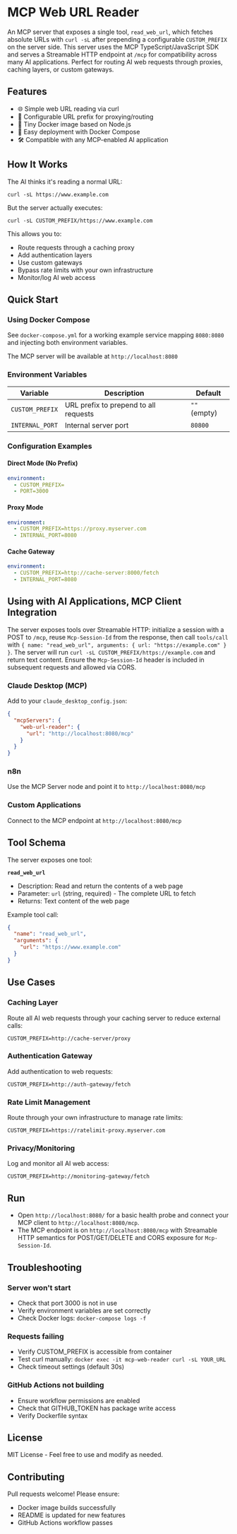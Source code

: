 # MCP Web URL Reader
An MCP server that exposes a single tool, `read_web_url`, which fetches absolute URLs with `curl -sL` after prepending a configurable `CUSTOM_PREFIX` on the server side. This server uses the MCP TypeScript/JavaScript SDK and serves a Streamable HTTP endpoint at `/mcp` for compatibility across many AI applications. Perfect for routing AI web requests through proxies, caching layers, or custom gateways.

## Features

- 🌐 Simple web URL reading via curl
- 🔧 Configurable URL prefix for proxying/routing
- 🐳 Tiny Docker image based on Node.js
- 🚀 Easy deployment with Docker Compose
- 🛠️ Compatible with any MCP-enabled AI application

## How It Works

The AI thinks it's reading a normal URL:
```
curl -sL https://www.example.com
```

But the server actually executes:
```
curl -sL CUSTOM_PREFIX/https://www.example.com
```

This allows you to:
- Route requests through a caching proxy
- Add authentication layers
- Use custom gateways
- Bypass rate limits with your own infrastructure
- Monitor/log AI web access

## Quick Start

### Using Docker Compose

See `docker-compose.yml` for a working example service mapping `8080:8080` and injecting both environment variables.

The MCP server will be available at `http://localhost:8080`

### Environment Variables

| Variable | Description | Default |
|----------|-------------|---------|
| `CUSTOM_PREFIX` | URL prefix to prepend to all requests | `""` (empty) |
| `INTERNAL_PORT` | Internal server port | `80800` |

### Configuration Examples

#### Direct Mode (No Prefix)
```yaml
environment:
  - CUSTOM_PREFIX=
  - PORT=3000
```

#### Proxy Mode
```yaml
environment:
  - CUSTOM_PREFIX=https://proxy.myserver.com
  - INTERNAL_PORT=8080
```

#### Cache Gateway
```yaml
environment:
  - CUSTOM_PREFIX=http://cache-server:8000/fetch
  - INTERNAL_PORT=8080
```

## Using with AI Applications, MCP Client Integration

The server exposes tools over Streamable HTTP: initialize a session with a POST to `/mcp`, reuse `Mcp-Session-Id` from the response, then call `tools/call` with `{ name: "read_web_url", arguments: { url: "https://example.com" } }`. The server will run `curl -sL CUSTOM_PREFIX/https://example.com` and return text content. Ensure the `Mcp-Session-Id` header is included in subsequent requests and allowed via CORS.

### Claude Desktop (MCP)

Add to your `claude_desktop_config.json`:

```json
{
  "mcpServers": {
    "web-url-reader": {
      "url": "http://localhost:8080/mcp"
    }
  }
}
```

### n8n

Use the MCP Server node and point it to `http://localhost:8080/mcp`

### Custom Applications

Connect to the MCP endpoint at `http://localhost:8080/mcp`

## Tool Schema

The server exposes one tool:

**`read_web_url`**
- Description: Read and return the contents of a web page
- Parameter: `url` (string, required) - The complete URL to fetch
- Returns: Text content of the web page

Example tool call:
```json
{
  "name": "read_web_url",
  "arguments": {
    "url": "https://www.example.com"
  }
}
```

## Use Cases

### Caching Layer
Route all AI web requests through your caching server to reduce external calls:
```
CUSTOM_PREFIX=http://cache-server/proxy
```

### Authentication Gateway
Add authentication to web requests:
```
CUSTOM_PREFIX=http://auth-gateway/fetch
```

### Rate Limit Management
Route through your own infrastructure to manage rate limits:
```
CUSTOM_PREFIX=https://ratelimit-proxy.myserver.com
```

### Privacy/Monitoring
Log and monitor all AI web access:
```
CUSTOM_PREFIX=http://monitoring-gateway/fetch
```

## Run
- Open `http://localhost:8080/` for a basic health probe and connect your MCP client to `http://localhost:8080/mcp`.
- The MCP endpoint is on `http://localhost:8080/mcp` with Streamable HTTP semantics for POST/GET/DELETE and CORS exposure for `Mcp-Session-Id`.

## Troubleshooting

### Server won't start
- Check that port 3000 is not in use
- Verify environment variables are set correctly
- Check Docker logs: `docker-compose logs -f`

### Requests failing
- Verify CUSTOM_PREFIX is accessible from container
- Test curl manually: `docker exec -it mcp-web-reader curl -sL YOUR_URL`
- Check timeout settings (default 30s)

### GitHub Actions not building
- Ensure workflow permissions are enabled
- Check that GITHUB_TOKEN has package write access
- Verify Dockerfile syntax

## License

MIT License - Feel free to use and modify as needed.

## Contributing

Pull requests welcome! Please ensure:
- Docker image builds successfully
- README is updated for new features
- GitHub Actions workflow passes

